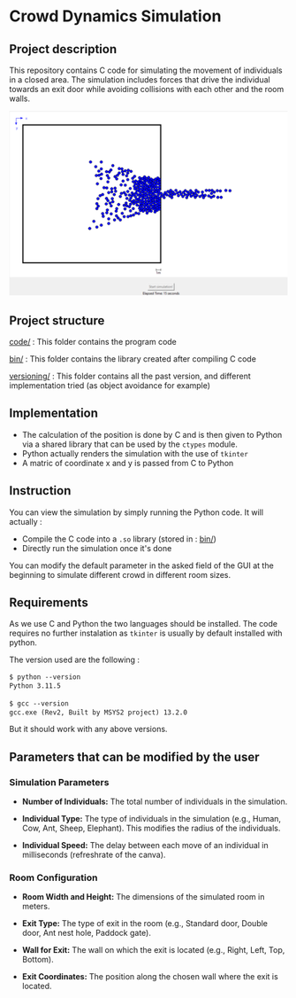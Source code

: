 # Crowd Dynamics Simulation

## Project description
This repository contains C code for simulating the movement of individuals in a closed area. The simulation includes forces that drive the individual towards an exit door while avoiding collisions with each other and the room walls.

![Simulation Image](./image/simulation.png)

## Project structure
[code/](./code) : This folder contains the program code

[bin/](./bin) : This folder contains the library created after compiling C code

[versioning/](./versioning) : This folder contains all the past version, and different implementation tried (as object avoidance for example)

## Implementation
* The calculation of the position is done by C and is then given to Python via a shared library that can be used by the `ctypes` module.
* Python actually renders the simulation with the use of `tkinter`
* A matric of coordinate x and y is passed from C to Python

## Instruction
You can view the simulation by simply running the Python code. It will actually :
* Compile the C code into a `.so` library (stored in : [bin/](./bin))
* Directly run the simulation once it's done

You can modify the default parameter in the asked field of the GUI at the beginning to simulate different crowd in different room sizes.

## Requirements
As we use C and Python the two languages should be installed.
The code requires no further instalation as `tkinter` is usually by default installed with python.

The version used are the following :

```
$ python --version
Python 3.11.5

$ gcc --version
gcc.exe (Rev2, Built by MSYS2 project) 13.2.0
```

But it should work with any above versions.


## Parameters that can be modified by the user

### Simulation Parameters

- **Number of Individuals:** The total number of individuals in the simulation.

- **Individual Type:** The type of individuals in the simulation (e.g., Human, Cow, Ant, Sheep, Elephant). This modifies the radius of the individuals.

- **Individual Speed:** The delay between each move of an individual in milliseconds (refreshrate of the canva).

### Room Configuration

- **Room Width and Height:** The dimensions of the simulated room in meters.

- **Exit Type:** The type of exit in the room (e.g., Standard door, Double door, Ant nest hole, Paddock gate).

- **Wall for Exit:** The wall on which the exit is located (e.g., Right, Left, Top, Bottom).

- **Exit Coordinates:** The position along the chosen wall where the exit is located.
